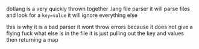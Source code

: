 dotlang is a very quickly thrown together .lang file parser
it will parse files and look for a `key=value` it will ignore everything else

this is why it is a bad parser it wont throw errors because it does not give a flying fuck what else is in the file
it is just pulling out the key and values then returning a map